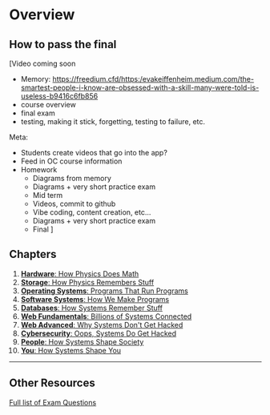 # Overview

## How to pass the final

[Video coming soon

* Memory: https://freedium.cfd/https:/evakeiffenheim.medium.com/the-smartest-people-i-know-are-obsessed-with-a-skill-many-were-told-is-useless-b9416c6fb856
* course overview
* final exam
* testing, making it stick, forgetting, testing to failure, etc.


Meta:
* Students create videos that go into the app?
* Feed in OC course information
* Homework
  - Diagrams from memory
  - Diagrams + very short practice exam 
  - Mid term 
  - Videos, commit to github
  - Vibe coding, content creation, etc...
  - Diagrams + very short practice exam 
  - Final 
]


## Chapters

1. [**Hardware**: How Physics Does Math](/textbook/content/overviews/01-hardware)
2. [**Storage**: How Physics Remembers Stuff](/textbook/content/overviews/02-storage)
3. [**Operating Systems**: Programs That Run Programs](/textbook/content/overviews/03-operating-systems)
4. [**Software Systems**: How We Make Programs](/textbook/content/overviews/04-software-systems)
5. [**Databases**: How Systems Remember Stuff](/textbook/content/overviews/05-databases)
6. [**Web Fundamentals**: Billions of Systems Connected](/textbook/content/overviews/06-web-fundamentals)
7. [**Web Advanced**: Why Systems Don't Get Hacked](/textbook/content/overviews/07-web-advanced)
8. [**Cybersecurity**: Oops, Systems Do Get Hacked](/textbook/content/overviews/08-cybersecurity)
9. [**People**: How Systems Shape Society](/textbook/content/overviews/09-people)
10. [**You**: How Systems Shape You](/textbook/content/overviews/10-you)

---

## Other Resources

[Full list of Exam Questions](/textbook/big-picture)